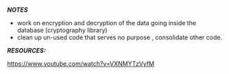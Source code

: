 ***NOTES***

* work on encryption and decryption of the data going inside the database (cryptography library)
*  clean up un-used code that serves no purpose , consolidate other code.

***RESOURCES:***

https://www.youtube.com/watch?v=VXNMYTzVyfM





